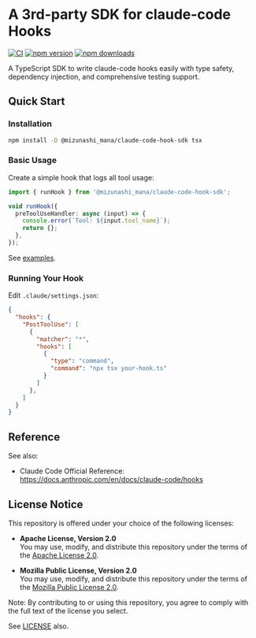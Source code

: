 # A 3rd-party SDK for claude-code Hooks

[![CI](https://github.com/mizunashi-mana/claude-code-hook-sdk/actions/workflows/test.yml/badge.svg)](https://github.com/mizunashi-mana/claude-code-hook-sdk/actions/workflows/test.yml)
[![npm version](https://badge.fury.io/js/@mizunashi_mana%2Fclaude-code-hook-sdk.svg)](https://www.npmjs.com/package/@mizunashi_mana/claude-code-hook-sdk)
[![npm downloads](https://img.shields.io/npm/dm/@mizunashi_mana/claude-code-hook-sdk.svg)](https://www.npmjs.com/package/@mizunashi_mana/claude-code-hook-sdk)

A TypeScript SDK to write claude-code hooks easily with type safety, dependency injection, and comprehensive testing support.

## Quick Start

### Installation

```bash
npm install -D @mizunashi_mana/claude-code-hook-sdk tsx
```

### Basic Usage

Create a simple hook that logs all tool usage:

```typescript
import { runHook } from '@mizunashi_mana/claude-code-hook-sdk';

void runHook({
  preToolUseHandler: async (input) => {
    console.error(`Tool: ${input.tool_name}`);
    return {};
  },
});
```

See [examples](example/).

### Running Your Hook

Edit `.claude/settings.json`:

```json
{
  "hooks": {
    "PostToolUse": [
      {
        "matcher": "*",
        "hooks": [
          {
            "type": "command",
            "command": "npx tsx your-hook.ts"
          }
        ]
      },
    ]
  }
}
```

## Reference

See also:

* Claude Code Official Reference: https://docs.anthropic.com/en/docs/claude-code/hooks

## License Notice

This repository is offered under your choice of the following licenses:

- **Apache License, Version 2.0**  
  You may use, modify, and distribute this repository under the terms of the [Apache License 2.0](https://www.apache.org/licenses/LICENSE-2.0).

- **Mozilla Public License, Version 2.0**  
  You may use, modify, and distribute this repository under the terms of the [Mozilla Public License 2.0](https://www.mozilla.org/MPL/2.0/).

Note: By contributing to or using this repository, you agree to comply with the full text of the license you select.

See [LICENSE](./LICENSE) also.
